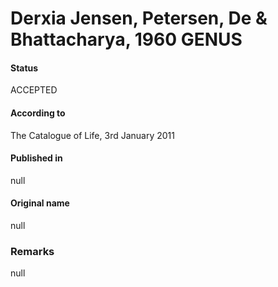 Derxia Jensen, Petersen, De & Bhattacharya, 1960 GENUS
=======

#### Status
ACCEPTED

#### According to
The Catalogue of Life, 3rd January 2011

#### Published in
null

#### Original name
null

### Remarks
null